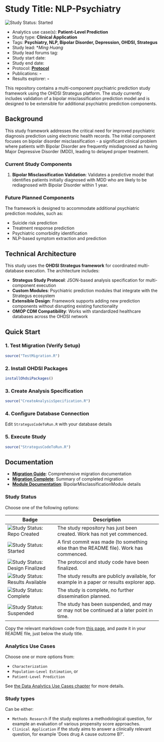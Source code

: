 Study Title: NLP-Psychiatry
===========================

<img src="https://img.shields.io/badge/Study%20Status-Started-blue.svg" alt="Study Status: Started">

- Analytics use case(s): **Patient-Level Prediction**
- Study type: **Clinical Application**
- Tags: **Psychiatry, NLP, Bipolar Disorder, Depression, OHDSI, Strategus**
- Study lead: **Ming Huang*
- Study lead forums tag:
- Study start date:
- Study end date:
- Protocol: **[Protocol](https://ohdsiorg.sharepoint.com/:w:/r/sites/Workgroup-Psychiatry/_layouts/15/Doc2.aspx?action=edit&sourcedoc=%7B70fd0235-3cce-412e-af2d-df0eaacd56bc%7D&wdOrigin=TEAMS-MAGLEV.teamsSdk_ns.rwc&wdExp=TEAMS-TREATMENT)**
- Publications: **-**
- Results explorer: **-**

This repository contains a multi-component psychiatric prediction study framework using the OHDSI Strategus platform. The study currently includes validation of a bipolar misclassification prediction model and is designed to be extensible for additional psychiatric prediction components.


## Background

This study framework addresses the critical need for improved psychiatric diagnosis prediction using electronic health records. The initial component focuses on bipolar disorder misclassification - a significant clinical problem where patients with Bipolar Disorder are frequently misdiagnosed as having Major Depressive Disorder (MDD), leading to delayed proper treatment.

### Current Study Components

1. **Bipolar Misclassification Validation**: Validates a predictive model that identifies patients initially diagnosed with MDD who are likely to be rediagnosed with Bipolar Disorder within 1 year.

### Future Planned Components

The framework is designed to accommodate additional psychiatric prediction modules, such as:
- Suicide risk prediction
- Treatment response prediction
- Psychiatric comorbidity identification
- NLP-based symptom extraction and prediction

## Technical Architecture

This study uses the **OHDSI Strategus framework** for coordinated multi-database execution. The architecture includes:

- **Strategus Study Protocol**: JSON-based analysis specification for multi-component execution
- **Custom Modules**: Psychiatric prediction modules that integrate with the Strategus ecosystem
- **Extensible Design**: Framework supports adding new prediction components without disrupting existing functionality
- **OMOP CDM Compatibility**: Works with standardized healthcare databases across the OHDSI network

## Quick Start

### 1. Test Migration (Verify Setup)
```r
source("TestMigration.R")
```

### 2. Install OHDSI Packages
```r
installOhdsiPackages()
```

### 3. Create Analysis Specification
```r
source("CreateAnalysisSpecification.R")
```

### 4. Configure Database Connection
Edit `StrategusCodeToRun.R` with your database details

### 5. Execute Study
```r
source("StrategusCodeToRun.R")
```

## Documentation

- **[Migration Guide](MIGRATION_GUIDE.md)**: Comprehensive migration documentation
- **[Migration Complete](MIGRATION_COMPLETE.md)**: Summary of completed migration
- **[Module Documentation](modules/BipolarMisclassificationModule/README.md)**: BipolarMisclassificationModule details

### Study Status

Choose one of the following options:

| Badge             | Description                          |
| ----------------- | ------------------------------------ |
| <img src="https://img.shields.io/badge/Study%20Status-Repo%20Created-lightgray.svg" alt="Study Status: Repo Created"> | The study repository has just been created. Work has not yet commenced. | 
| <img src="https://img.shields.io/badge/Study%20Status-Started-blue.svg" alt="Study Status: Started"> | A first commit was made (to something else than the README file). Work has commenced. |
| <img src="https://img.shields.io/badge/Study%20Status-Design%20Finalized-brightgreen.svg" alt="Study Status: Design Finalized"> | The protocol and study code have been finalized. | 
| <img src="https://img.shields.io/badge/Study%20Status-Results%20Available-yellow.svg" alt="Study Status: Results Available"> | The study results are publicly available, for example in a paper or results explorer app. | 
| <img src="https://img.shields.io/badge/Study%20Status-Complete-orange.svg" alt="Study Status: Complete"> | The study is complete, no further dissemination planned. | 
| <img src="https://img.shields.io/badge/Study%20Status-Suspended-red.svg" alt="Study Status: Suspended"> | The study has been suspended, and may or may not be continued at a later point in time. | 

Copy the relevant markdown code from [this page](badgesMarkdownCode.md), and paste it in your README file, just below the study title.

### Analytics Use Cases

Choose one or more options from: 

- `Characterization`
- `Population-Level Estimation`, or
- `Patient-Level Prediction` 

See [the Data Analytics Use Cases chapter](https://ohdsi.github.io/TheBookOfOhdsi/DataAnalyticsUseCases.html) for more details.

### Study types

Can be either:

- `Methods Research` if the study explores a methodological question, for example an evaluation of various propensity score approaches. 
- `Clinical Application` if the study aims to answer a clinically relevant question, for example 'Does drug A cause outcome B?'.

